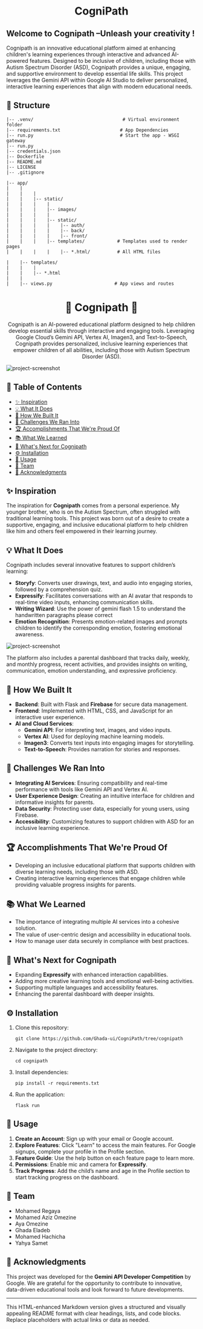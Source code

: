 <h1 align="center" id="title">CogniPath</h1>
<h2>Welcome to Cognipath –Unleash your creativity !</h2>
<p>Cognipath is an innovative educational platform aimed at enhancing children's learning experiences through interactive and advanced AI-powered features. Designed to be inclusive of children, including those with Autism Spectrum Disorder (ASD), Cognipath provides a unique, engaging, and supportive environment to develop essential life skills. This project leverages the Gemini API within Google AI Studio to deliver personalized, interactive learning experiences that align with modern educational needs.</p>



<h2>🧐 Structure</h2>

```
|-- .venv/                                 # Virtual environment folder
|-- requirements.txt                      # App Dependencies
|-- run.py                                # Start the app - WSGI gateway
|-- run.py
|-- credentials.json
|-- Dockerfile
|-- README.md
|-- LICENSE
|-- .gitignore

|-- app/
|    |
|    |    |
|    |    |-- static/
|    |    |    |
|    |    |    |-- images/
|    |    |    |
|    |    |    |-- static/
|    |    |    |    |-- auth/
|    |    |    |    |-- back/
|    |    |    |    |-- front/
|    |    |    |-- templates/            # Templates used to render pages
|    |    |    |    |-- *.html/          # All HTML files

|    |-- templates/                      
|    |    |
|    |    |-- *.html                   
|    |
|    |-- views.py                       # App views and routes

```

<h1 align="center">🌟 Cognipath 🌟</h1>

<p align="center">
  Cognipath is an AI-powered educational platform designed to help children develop essential skills through interactive and engaging tools. Leveraging Google Cloud’s Gemini API, Vertex AI, Imagen3, and Text-to-Speech, Cognipath provides personalized, inclusive learning experiences that empower children of all abilities, including those with Autism Spectrum Disorder (ASD).
</p>

<img src="https://github.com/user-attachments/assets/72fb1a64-7bbd-4da4-89dc-29f63b92a13e" alt="project-screenshot" width=auto height="auto">

<h2>📑 Table of Contents</h2>
<ul>
  <li><a href="#inspiration">✨ Inspiration</a></li>
  <li><a href="#what-it-does">💡 What It Does</a></li>
  <li><a href="#how-we-built-it">🔧 How We Built It</a></li>
  <li><a href="#challenges-we-ran-into">🚧 Challenges We Ran Into</a></li>
  <li><a href="#accomplishments-that-were-proud-of">🏆 Accomplishments That We're Proud Of</a></li>
  <li><a href="#what-we-learned">📚 What We Learned</a></li>
  <li><a href="#whats-next-for-cognipath">🔮 What's Next for Cognipath</a></li>
  <li><a href="#installation">⚙️ Installation</a></li>
  <li><a href="#usage">🚀 Usage</a></li>
  <li><a href="#team">👥 Team</a></li>
  <li><a href="#acknowledgments">📣 Acknowledgments</a></li>
</ul>

<h2 id="inspiration">✨ Inspiration</h2>
<p>
  The inspiration for <strong>Cognipath</strong> comes from a personal experience. My younger brother, who is on the Autism Spectrum, often struggled with traditional learning tools. This project was born out of a desire to create a supportive, engaging, and inclusive educational platform to help children like him and others feel empowered in their learning journey.
</p>

<h2 id="what-it-does">💡 What It Does</h2>
<p>
  Cognipath includes several innovative features to support children’s learning:
</p>
<ul>
  <li><strong>Storyfy</strong>: Converts user drawings, text, and audio into engaging stories, followed by a comprehension quiz.</li>
  <li><strong>Expressify</strong>: Facilitates conversations with an AI avatar that responds to real-time video inputs, enhancing communication skills.</li>
  <li><strong>Writing Wizard</strong>: Use the power of gemini flash 1.5 to understand the handwritten paragraphs please correct</li>
  <li><strong>Emotion Recognition</strong>: Presents emotion-related images and prompts children to identify the corresponding emotion, fostering emotional awareness.</li>
</ul>
<img src="https://github.com/user-attachments/assets/fc107b36-e14a-4781-8e98-4dfe8c078a9d" alt="project-screenshot" width=auto height="auto">
<p>
  The platform also includes a parental dashboard that tracks daily, weekly, and monthly progress, recent activities, and provides insights on writing, communication, emotion understanding, and expressive proficiency.
</p>

<h2 id="how-we-built-it">🔧 How We Built It</h2>
<ul>
  <li><strong>Backend</strong>: Built with Flask and <strong>Firebase</strong> for secure data management.</li>
  <li><strong>Frontend</strong>: Implemented with HTML, CSS, and JavaScript for an interactive user experience.</li>
  <li><strong>AI and Cloud Services</strong>:
    <ul>
      <li><strong>Gemini API</strong>: For interpreting text, images, and video inputs.</li>
      <li><strong>Vertex AI</strong>: Used for deploying machine learning models.</li>
      <li><strong>Imagen3</strong>: Converts text inputs into engaging images for storytelling.</li>
      <li><strong>Text-to-Speech</strong>: Provides narration for stories and responses.</li>
    </ul>
  </li>
</ul>

<h2 id="challenges-we-ran-into">🚧 Challenges We Ran Into</h2>
<ul>
  <li><strong>Integrating AI Services</strong>: Ensuring compatibility and real-time performance with tools like Gemini API and Vertex AI.</li>
  <li><strong>User Experience Design</strong>: Creating an intuitive interface for children and informative insights for parents.</li>
  <li><strong>Data Security</strong>: Protecting user data, especially for young users, using Firebase.</li>
  <li><strong>Accessibility</strong>: Customizing features to support children with ASD for an inclusive learning experience.</li>
</ul>

<h2 id="accomplishments-that-were-proud-of">🏆 Accomplishments That We're Proud Of</h2>
<ul>
  <li>Developing an inclusive educational platform that supports children with diverse learning needs, including those with ASD.</li>
  <li>Creating interactive learning experiences that engage children while providing valuable progress insights for parents.</li>
</ul>

<h2 id="what-we-learned">📚 What We Learned</h2>
<ul>
  <li>The importance of integrating multiple AI services into a cohesive solution.</li>
  <li>The value of user-centric design and accessibility in educational tools.</li>
  <li>How to manage user data securely in compliance with best practices.</li>
</ul>

<h2 id="whats-next-for-cognipath">🔮 What's Next for Cognipath</h2>
<ul>
  <li>Expanding <strong>Expressify</strong> with enhanced interaction capabilities.</li>
  <li>Adding more creative learning tools and emotional well-being activities.</li>
  <li>Supporting multiple languages and accessibility features.</li>
  <li>Enhancing the parental dashboard with deeper insights.</li>
</ul>

<h2 id="installation">⚙️ Installation</h2>
<ol>
  <li>Clone this repository:
    <pre><code>git clone https://github.com/Ghada-ui/CogniPath/tree/cognipath </code></pre>
  </li>
  <li>Navigate to the project directory:
    <pre><code>cd cognipath</code></pre>
  </li>
  <li>Install dependencies:
    <pre><code>pip install -r requirements.txt</code></pre>
  </li>
  <li>Run the application:
    <pre><code>flask run</code></pre>
  </li>
</ol>

<h2 id="usage">🚀 Usage</h2>
<ol>
  <li><strong>Create an Account</strong>: Sign up with your email or Google account.</li>
  <li><strong>Explore Features</strong>: Click "Learn" to access the main features. For Google signups, complete your profile in the Profile section.</li>
  <li><strong>Feature Guide</strong>: Use the help button on each feature page to learn more.</li>
  <li><strong>Permissions</strong>: Enable mic and camera for <strong>Expressify</strong>.</li>
  <li><strong>Track Progress</strong>: Add the child’s name and age in the Profile section to start tracking progress on the dashboard.</li>
</ol>

<h2 id="team">👥 Team</h2>
<ul>
  <li>Mohamed Regaya</li>
  <li>Mohamed Aziz Omezine</li>
  <li>Aya Omezine</li>
  <li>Ghada Eladeb</li>
  <li>Mohamed Hachicha</li>
  <li>Yahya Samet</li>
  
</ul>

<h2 id="acknowledgments">📣 Acknowledgments</h2>
<p>
  This project was developed for the <strong>Gemini API Developer Competition</strong> by Google. We are grateful for the opportunity to contribute to innovative, data-driven educational tools and look forward to future developments.
</p>

---

This HTML-enhanced Markdown version gives a structured and visually appealing README format with clear headings, lists, and code blocks. Replace placeholders with actual links or data as needed.


